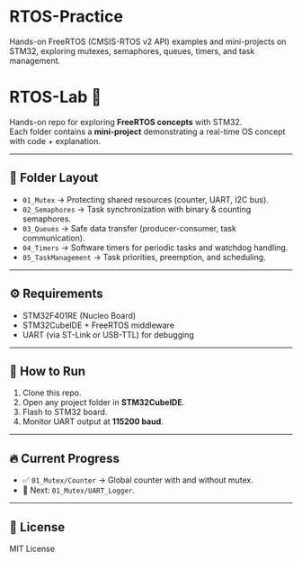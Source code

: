# RTOS-Practice
Hands-on FreeRTOS (CMSIS-RTOS v2 API) examples and mini-projects on STM32, exploring mutexes, semaphores, queues, timers, and task management.




# RTOS-Lab 🚀

Hands-on repo for exploring **FreeRTOS concepts** with STM32.  
Each folder contains a **mini-project** demonstrating a real-time OS concept with code + explanation.

---

## 📂 Folder Layout
- `01_Mutex` → Protecting shared resources (counter, UART, I2C bus).
- `02_Semaphores` → Task synchronization with binary & counting semaphores.
- `03_Queues` → Safe data transfer (producer-consumer, task communication).
- `04_Timers` → Software timers for periodic tasks and watchdog handling.
- `05_TaskManagement` → Task priorities, preemption, and scheduling.

---

## ⚙️ Requirements
- STM32F401RE (Nucleo Board)  
- STM32CubeIDE + FreeRTOS middleware  
- UART (via ST-Link or USB-TTL) for debugging  

---

## 🚀 How to Run
1. Clone this repo.
2. Open any project folder in **STM32CubeIDE**.
3. Flash to STM32 board.
4. Monitor UART output at **115200 baud**.

---

## 🔥 Current Progress
- ✅ `01_Mutex/Counter` → Global counter with and without mutex.  
- 🚧 Next: `01_Mutex/UART_Logger`.  

---

## 📜 License
MIT License
